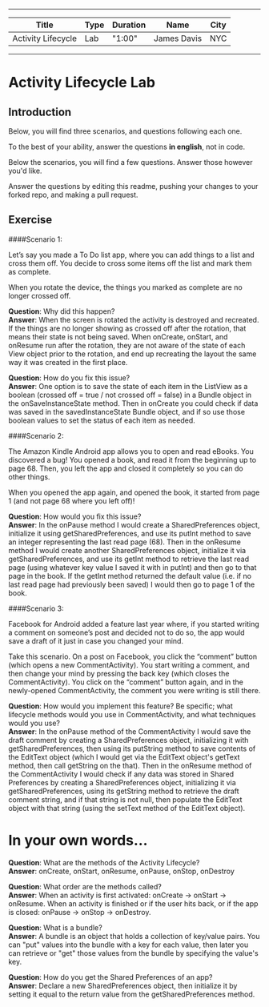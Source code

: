 
---

| Title | Type | Duration | Name | City |
| --- | --- | --- | --- | --- |
| Activity Lifecycle | Lab | "1:00" | James Davis | NYC |

---  
# Activity Lifecycle Lab

## Introduction

Below, you will find three scenarios, and questions following each one.

To the best of your ability, answer the questions **in english**, not in code.

Below the scenarios, you will find a few questions. Answer those however you'd like.

Answer the questions by editing this readme, pushing your changes to your forked repo, and making a pull request.

## Exercise  


####Scenario 1:

Let’s say you made a To Do list app, where you can add things to a list and cross them off. You decide to cross some items off the list and mark them as complete.

When you rotate the device, the things you marked as complete are no longer crossed off.

**Question**: Why did this happen?
<br />**Answer**: When the screen is rotated the activity is destroyed and recreated. If the things are no longer showing as crossed off after the rotation, that means their state is not being saved. When onCreate, onStart, and onResume run after the rotation, they are not aware of the state of each View object prior to the rotation, and end up recreating the layout the same way it was created in the first place.

**Question**: How do you fix this issue?
<br />**Answer**: One option is to save the state of each item in the ListView as a boolean (crossed off = true / not crossed off = false) in a Bundle object in the onSaveInstanceState method. Then in onCreate you could check if data was saved in the savedInstanceState Bundle object, and if so use those boolean values to set the status of each item as needed.


####Scenario 2:

The Amazon Kindle Android app allows you to open and read eBooks. You discovered a bug! You opened a book, and read it from the beginning up to page 68. Then, you left the app and closed it completely so you can do other things.

When you opened the app again, and opened the book, it started from page 1 (and not page 68 where you left off)!

**Question**: How would you fix this issue?
<br />**Answer**: In the onPause method I would create a SharedPreferences object, initialize it using getSharedPreferences, and use its putInt method to save an integer representing the last read page (68). Then in the onResume method I would create another SharedPreferences object, initialize it via getSharedPreferences, and use its getInt method to retrieve the last read page (using whatever key value I saved it with in putInt) and then go to that page in the book. If the getInt method returned the default value (i.e. if no last read page had previously been saved) I would then go to page 1 of the book.


####Scenario 3:

Facebook for Android added a feature last year where, if you started writing a comment on someone’s post and decided not to do so, the app would save a draft of it just in case you changed your mind.

Take this scenario. On a post on Facebook, you click the “comment” button (which opens a new CommentActivity). You start writing a comment, and then change your mind by pressing the back key (which closes the CommentActivity). You click on the “comment” button again, and in the newly-opened CommentActivity, the comment you were writing is still there.

**Question**: How would you implement this feature? Be specific; what lifecycle methods would you use in CommentActivity, and what techniques would you use?
<br />**Answer**: In the onPause method of the CommentActivity I would save the draft comment by creating a SharedPreferences object, initializing it with getSharedPreferences, then using its putString method to save contents of the EditText object (which I would get via the EditText object's getText method, then call getString on the that). Then in the onResume method of the CommentActivity I would check if any data was stored in Shared Preferences by creating a SharedPreferences object, initializing it via getSharedPreferences, using its getString method to retrieve the draft comment string, and if that string is not null, then populate the EditText object with that string (using the setText method of the EditText object).



In your own words…
==================

**Question**: What are the methods of the Activity Lifecycle?
<br />**Answer**: onCreate, onStart, onResume, onPause, onStop, onDestroy

**Question**: What order are the methods called?
<br />**Answer**: When an activity is first activated: onCreate -> onStart -> onResume. When an activity is finished or if the user hits back, or if the app is closed: onPause -> onStop -> onDestroy.

**Question**: What is a bundle?
<br />**Answer**: A bundle is an object that holds a collection of key/value pairs. You can "put" values into the bundle with a key for each value, then later you can retrieve or "get" those values from the bundle by specifying the value's key.

**Question**: How do you get the Shared Preferences of an app?
<br />**Answer**: Declare a new SharedPreferences object, then initialize it by setting it equal to the return value from the getSharedPreferences method.
